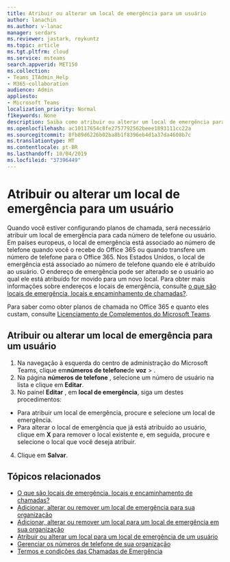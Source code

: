 ```yaml
---
title: Atribuir ou alterar um local de emergência para um usuário
author: lanachin
ms.author: v-lanac
manager: serdars
ms.reviewer: jastark, roykuntz
ms.topic: article
ms.tgt.pltfrm: cloud
ms.service: msteams
search.appverid: MET150
ms.collection:
- Teams_ITAdmin_Help
- M365-collaboration
audience: Admin
appliesto:
- Microsoft Teams
localization_priority: Normal
f1keywords: None
description: Saiba como atribuir ou alterar um local de emergência para os usuários de sua organização.
ms.openlocfilehash: ac10117654c8fe2757792562beee1893111cc22a
ms.sourcegitcommit: 8fb89d6226b02ba8b1f8396eb4d1a37da4608b7c
ms.translationtype: MT
ms.contentlocale: pt-BR
ms.lasthandoff: 10/04/2019
ms.locfileid: "37396449"
---
```

# <a name="assign-or-change-an-emergency-location-for-a-user"></a>Atribuir ou alterar um local de emergência para um usuário

Quando você estiver configurando planos de chamada, será necessário atribuir um local de emergência para cada número de telefone ou usuário. Em países europeus, o local de emergência está associado ao número de telefone quando você o recebe do Office 365 ou quando transfere um número de telefone para o Office 365. Nos Estados Unidos, o local de emergência está associado ao número de telefone quando ele é atribuído ao usuário. O endereço de emergência pode ser alterado se o usuário ao qual ele está atribuído for movido para um novo local. Para obter mais informações sobre endereços e locais de emergência, consulte [o que são locais de emergência, locais e encaminhamento de chamadas?](/microsoftteams/what-are-emergency-locations-addresses-and-call-routing).
  
Para saber como obter planos de chamada no Office 365 e quanto eles custam, consulte [Licenciamento de Complementos do Microsoft Teams](teams-add-on-licensing/microsoft-teams-add-on-licensing.md).
  
## <a name="assign-or-change-an-emergency-location-for-a-user"></a>Atribuir ou alterar um local de emergência para um usuário

1. Na navegação à esquerda do centro de administração do Microsoft Teams, clique em**números de telefone**de **voz** > .
2. Na página **números de telefone** , selecione um número de usuário na lista e clique em **Editar**.
3. No painel **Editar** , em **local de emergência**, siga um destes procedimentos:

- Para atribuir um local de emergência, procure e selecione um local de emergência.
- Para alterar o local de emergência que já está atribuído ao usuário, clique em **X** para remover o local existente e, em seguida, procure e selecione o local que você deseja atribuir.

4. Clique em **Salvar**.
    
## <a name="related-topics"></a>Tópicos relacionados

- [O que são locais de emergência, locais e encaminhamento de chamadas?](what-are-emergency-locations-addresses-and-call-routing.md)
- [Adicionar, alterar ou remover um local de emergência para sua organização](add-change-remove-emergency-location-organization.md)
- [Adicionar, alterar ou remover um local para um local de emergência em sua organização](add-change-remove-emergency-place-organization.md)
- [Atribuir ou alterar um local para um local de emergência de um usuário](assign-change-emergency-place-user.md)
- [Gerenciar os números de telefone de sua organização](/microsoftteams/manage-phone-numbers-for-your-organization)
- [Termos e condições das Chamadas de Emergência](/microsoftteams/emergency-calling-terms-and-conditions)